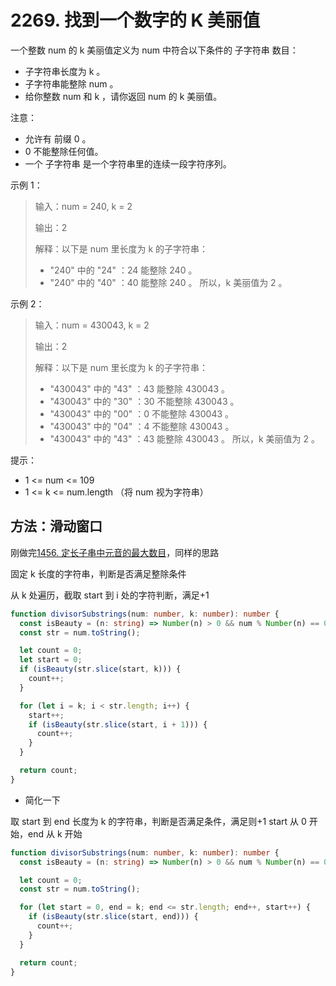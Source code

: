 # 2269. 找到一个数字的 K 美丽值

一个整数 num 的 k 美丽值定义为 num 中符合以下条件的 子字符串 数目：

- 子字符串长度为 k 。
- 子字符串能整除 num 。
- 给你整数 num 和 k ，请你返回 num 的 k 美丽值。

注意：

- 允许有 前缀 0 。
- 0 不能整除任何值。
- 一个 子字符串 是一个字符串里的连续一段字符序列。

示例 1：

> 输入：num = 240, k = 2
>
> 输出：2
>
> 解释：以下是 num 里长度为 k 的子字符串：
>
> - "240" 中的 "24" ：24 能整除 240 。
> - "240" 中的 "40" ：40 能整除 240 。
>   所以，k 美丽值为 2 。

示例 2：

> 输入：num = 430043, k = 2
>
> 输出：2
>
> 解释：以下是 num 里长度为 k 的子字符串：
>
> - "430043" 中的 "43" ：43 能整除 430043 。
> - "430043" 中的 "30" ：30 不能整除 430043 。
> - "430043" 中的 "00" ：0 不能整除 430043 。
> - "430043" 中的 "04" ：4 不能整除 430043 。
> - "430043" 中的 "43" ：43 能整除 430043 。
>   所以，k 美丽值为 2 。

提示：

- 1 <= num <= 109
- 1 <= k <= num.length （将 num 视为字符串）

## 方法：滑动窗口

刚做完[1456. 定长子串中元音的最大数目](https://github.com/shellingfordly/algorithms/tree/master/SlidingWindow/1456_maxVowels)，同样的思路

固定 k 长度的字符串，判断是否满足整除条件

从 k 处遍历，截取 start 到 i 处的字符判断，满足+1

```ts
function divisorSubstrings(num: number, k: number): number {
  const isBeauty = (n: string) => Number(n) > 0 && num % Number(n) == 0;
  const str = num.toString();

  let count = 0;
  let start = 0;
  if (isBeauty(str.slice(start, k))) {
    count++;
  }

  for (let i = k; i < str.length; i++) {
    start++;
    if (isBeauty(str.slice(start, i + 1))) {
      count++;
    }
  }

  return count;
}
```

- 简化一下

取 start 到 end 长度为 k 的字符串，判断是否满足条件，满足则+1
start 从 0 开始，end 从 k 开始

```ts
function divisorSubstrings(num: number, k: number): number {
  const isBeauty = (n: string) => Number(n) > 0 && num % Number(n) == 0;

  let count = 0;
  const str = num.toString();

  for (let start = 0, end = k; end <= str.length; end++, start++) {
    if (isBeauty(str.slice(start, end))) {
      count++;
    }
  }

  return count;
}
```
